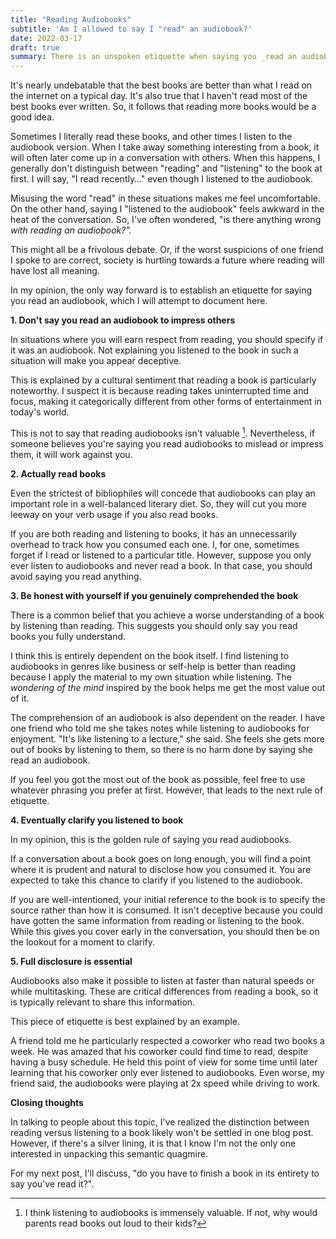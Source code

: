 ```yaml
---
title: "Reading Audiobooks"
subtitle: 'Am I allowed to say I "read" an audiobook?'
date: 2022-03-17
draft: true
summary: There is an unspoken etiquette when saying you _read an audiobook_ that I will attempt to document
---
```


It's nearly undebatable that the best books are better than what I read on the internet on a typical day. It's also true that I haven't read most of the best books ever written. So, it follows that reading more books would be a good idea.

Sometimes I literally read these books, and other times I listen to the audiobook version. When I take away something interesting from a book, it will often later come up in a conversation with others. When this happens, I generally don't distinguish between "reading" and "listening" to the book at first. I will say, "I read recently…" even though I listened to the audiobook. 

Misusing the word "read" in these situations makes me feel uncomfortable. On the other hand, saying I "listened to the audiobook" feels awkward in the heat of the conversation. So, I've often wondered, "is there anything wrong _with reading an audiobook?"._

This might all be a frivolous debate. Or, if the worst suspicions of one friend I spoke to are correct, society is hurtling towards a future where reading will have lost all meaning. 

In my opinion, the only way forward is to establish an etiquette for saying you read an audiobook, which I will attempt to document here.

**1. Don't say you read an audiobook to impress others**

In situations where you will earn respect from reading, you should specify if it was an audiobook. Not explaining you listened to the book in such a situation will make you appear deceptive.

This is explained by a cultural sentiment that reading a book is particularly noteworthy. I suspect it is because reading takes uninterrupted time and focus, making it categorically different from other forms of entertainment in today's world.

This is not to say that reading audiobooks isn't valuable [^1]. Nevertheless, if someone believes you're saying you read audiobooks to mislead or impress them, it will work against you.

**2. Actually read books**

Even the strictest of bibliophiles will concede that audiobooks can play an important role in a well-balanced literary diet. So, they will cut you more leeway on your verb usage if you also read books.

If you are both reading and listening to books, it has an unnecessarily overhead to track how you consumed each one. I, for one, sometimes forget if I read or listened to a particular title. However, suppose you only ever listen to audiobooks and never read a book. In that case, you should avoid saying you read anything.

**3. Be honest with yourself if you genuinely comprehended the book**

There is a common belief that you achieve a worse understanding of a book by listening than reading. This suggests you should only say you read books you fully understand.

I think this is entirely dependent on the book itself. I find listening to audiobooks in genres like business or self-help is better than reading because I apply the material to my own situation while listening. The _wondering of the mind_ inspired by the book helps me get the most value out of it.

The comprehension of an audiobook is also dependent on the reader. I have one friend who told me she takes notes while listening to audiobooks for enjoyment. "It's like listening to a lecture," she said. She feels she gets more out of books by listening to them, so there is no harm done by saying she read an audiobook.

If you feel you got the most out of the book as possible, feel free to use whatever phrasing you prefer at first. However, that leads to the next rule of etiquette.

**4. Eventually clarify you listened to book**

In my opinion, this is the golden rule of saying you read audiobooks.

If a conversation about a book goes on long enough, you will find a point where it is prudent and natural to disclose how you consumed it. You are expected to take this chance to clarify if you listened to the audiobook.

If you are well-intentioned, your initial reference to the book is to specify the source rather than how it is consumed. It isn't deceptive because you could have gotten the same information from reading or listening to the book. While this gives you cover early in the conversation, you should then be on the lookout for a moment to clarify.

**5. Full disclosure is essential**

Audiobooks also make it possible to listen at faster than natural speeds or while multitasking. These are critical differences from reading a book, so it is typically relevant to share this information.

This piece of etiquette is best explained by an example.

A friend told me he particularly respected a coworker who read two books a week. He was amazed that his coworker could find time to read, despite having a busy schedule. He held this point of view for some time until later learning that his coworker only ever listened to audiobooks. Even worse, my friend said, the audiobooks were playing at 2x speed while driving to work.

**Closing thoughts**

In talking to people about this topic, I've realized the distinction between reading versus listening to a book likely won't be settled in one blog post. However, if there's a silver lining, it is that I know I'm not the only one interested in unpacking this semantic quagmire.

For my next post, I'll discuss, "do you have to finish a book in its entirety to say you've read it?".

[^1]: I think listening to audiobooks is immensely valuable. If not, why would parents read books out loud to their kids?